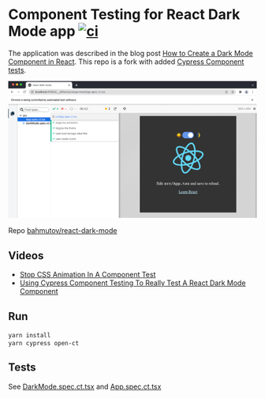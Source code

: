 # Component Testing for React Dark Mode app [![ci](https://github.com/bahmutov/react-dark-mode/actions/workflows/ci.yml/badge.svg?branch=master)](https://github.com/bahmutov/react-dark-mode/actions/workflows/ci.yml)

The application was described in the blog post [How to Create a Dark Mode Component in React](https://dev.to/alexeagleson/how-to-create-a-dark-mode-component-in-react-3ibg#adding-tests-optional). This repo is a fork with added [Cypress Component tests](https://on.cypress.io/component-testing).

![App component tests](./images/app.png)

Repo [bahmutov/react-dark-mode](https://github.com/bahmutov/react-dark-mode)

## Videos

- [Stop CSS Animation In A Component Test](https://youtu.be/VtIvGznpo_A)
- [Using Cypress Component Testing To Really Test A React Dark Mode Component](https://youtu.be/VdyZonBAeLw)

## Run

```
yarn install
yarn cypress open-ct
```

## Tests

See [DarkMode.spec.ct.tsx](./src/DarkMode.spec.ct.tsx) and [App.spec.ct.tsx](./src/App.spec.ct.tsx)
